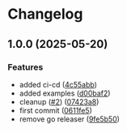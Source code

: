 # Changelog

## 1.0.0 (2025-05-20)


### Features

* added ci-cd ([4c55abb](https://github.com/dskart/GoLLuM/commit/4c55abb39221cf379aecbc8b289c4dd7df10ad40))
* added examples ([d00baf2](https://github.com/dskart/GoLLuM/commit/d00baf200364f223c5bda0e2aa0a6b821a724cd3))
* cleanup ([#2](https://github.com/dskart/GoLLuM/issues/2)) ([07423a8](https://github.com/dskart/GoLLuM/commit/07423a8012c33797545bf2573be24088efc1f472))
* first commit ([0611fe5](https://github.com/dskart/GoLLuM/commit/0611fe5edb8fd1605aba69a91efb633b80c90898))
* remove go releaser ([9fe5b50](https://github.com/dskart/GoLLuM/commit/9fe5b50123d2c9474567a0d650d375d5f5eea9db))

